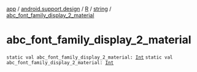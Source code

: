 [app](../../../index.md) / [android.support.design](../../index.md) / [R](../index.md) / [string](index.md) / [abc_font_family_display_2_material](.)

# abc_font_family_display_2_material

`static val abc_font_family_display_2_material: `[`Int`](https://kotlinlang.org/api/latest/jvm/stdlib/kotlin/-int/index.html)
`static val abc_font_family_display_2_material: `[`Int`](https://kotlinlang.org/api/latest/jvm/stdlib/kotlin/-int/index.html)